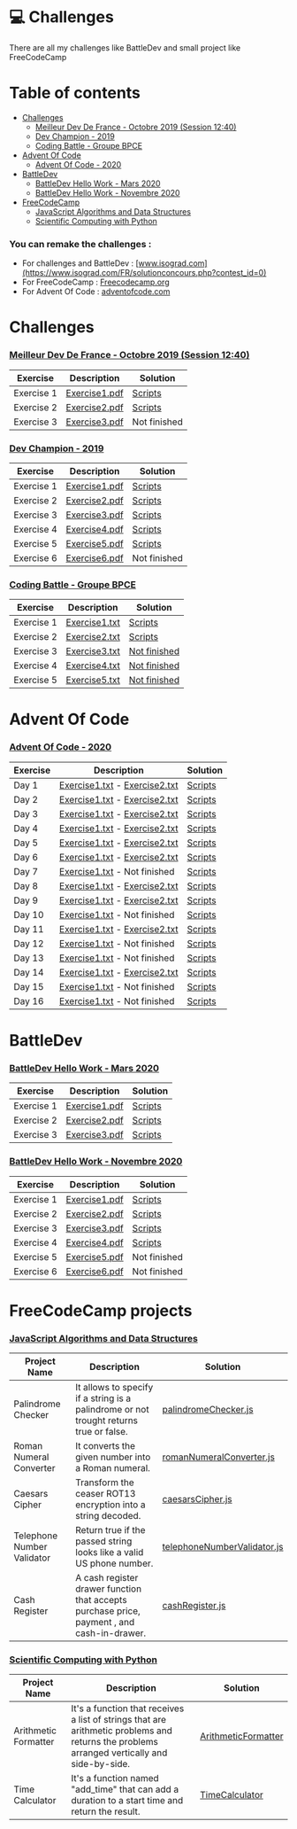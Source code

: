 # 💻 Challenges 

There are all my challenges like BattleDev and small project like FreeCodeCamp

# Table of contents

- [Challenges](#Challenges)
    - [Meilleur Dev De France - Octobre 2019 (Session 12:40)](#MeilleurDevDeFranceOctobre2019Session1240)
    - [Dev Champion - 2019](#DevChampion2019)
    - [Coding Battle - Groupe BPCE](#CodingBattle-GroupeBPCE)
- [Advent Of Code](#AdventOfCode)
    - [Advent Of Code - 2020](#AdventOfCode2020)
- [BattleDev](#BattleDev)
    - [BattleDev Hello Work - Mars 2020](#BattleDevHelloWork-Mars2020)
    - [BattleDev Hello Work - Novembre 2020](#BattleDevHelloWork-Novembre2020)
- [FreeCodeCamp](#FreeCodeCamp)
    - [JavaScript Algorithms and Data Structures](#JavaScriptAlgorithmsandDataStructures)
    - [Scientific Computing with Python](#ScientificComputingwithPython)

### You can remake the challenges : 
- For challenges and BattleDev : [www.isograd.com](https://www.isograd.com/FR/solutionconcours.php?contest_id=0)
- For FreeCodeCamp : [Freecodecamp.org](https://www.freecodecamp.org/)
- For Advent Of Code : [adventofcode.com](https://adventofcode.com/)

    

# Challenges <a name="Challenges"></a>

### [Meilleur Dev De France - Octobre 2019 (Session 12:40)](https://github.com/ronanren/Challenges/tree/master/MeilleurDevDeFranceOctobre2019Session1240) <a name="MeilleurDevDeFranceOctobre2019Session1240"></a>

| Exercise | Description | Solution |
| ------ | ------ | ------ |
| Exercise 1  |  [Exercise1.pdf](https://github.com/ronanren/Challenges/blob/master/MeilleurDevDeFranceOctobre2019Session1240/1-Paintball/Exercise1.pdf) | [Scripts](https://github.com/ronanren/Challenges/tree/master/MeilleurDevDeFranceOctobre2019Session1240/1-Paintball) |
| Exercise 2  |  [Exercise2.pdf](https://github.com/ronanren/Challenges/blob/master/MeilleurDevDeFranceOctobre2019Session1240/2-PokemonCardGame/Exercise2.pdf) | [Scripts](https://github.com/ronanren/Challenges/tree/master/MeilleurDevDeFranceOctobre2019Session1240/2-PokemonCardGame) |
| Exercise 3  |  [Exercise3.pdf](https://github.com/ronanren/Challenges/blob/master/MeilleurDevDeFranceOctobre2019Session1240/3-Cocktail/Exercise3.pdf) | Not finished |

### [Dev Champion - 2019](https://github.com/ronanren/Challenges/tree/master/DevChampion2019) <a name="DevChampion2019"></a>

| Exercise | Description | Solution |
| ------ | ------ | ------ |
| Exercise 1  |  [Exercise1.pdf](https://github.com/ronanren/Challenges/blob/master/DevChampion2019/1-Slide/Exercise1.pdf) | [Scripts](https://github.com/ronanren/Challenges/tree/master/DevChampion2019/1-Slide) |
| Exercise 2  |  [Exercise2.pdf](https://github.com/ronanren/Challenges/blob/master/DevChampion2019/2-SeaRescue/Exercise2.pdf) | [Scripts](https://github.com/ronanren/Challenges/tree/master/DevChampion2019/2-SeaRescue) |
| Exercise 3  |  [Exercise3.pdf](https://github.com/ronanren/Challenges/blob/master/DevChampion2019/3-Art/Exercise3.pdf) | [Scripts](https://github.com/ronanren/Challenges/tree/master/DevChampion2019/3-Art) |
| Exercise 4  |  [Exercise4.pdf](https://github.com/ronanren/Challenges/blob/master/DevChampion2019/4-BuggyKeys/Exercise4.pdf) | [Scripts](https://github.com/ronanren/Challenges/tree/master/DevChampion2019/4-BuggyKeys) |
| Exercise 5  |  [Exercise5.pdf](https://github.com/ronanren/Challenges/blob/master/DevChampion2019/5-PeakTraffic/Exercise5.pdf) | [Scripts](https://github.com/ronanren/Challenges/tree/master/DevChampion2019/5-PeakTraffic) |
| Exercise 6  |  [Exercise6.pdf](https://github.com/ronanren/Challenges/blob/master/DevChampion2019/6-Intersections/Exercise6.pdf) | Not finished |

### [Coding Battle - Groupe BPCE](https://github.com/ronanren/Challenges/tree/master/CodingBattle-GroupeBPCE) <a name="CodingBattle-GroupeBPCE"></a>

| Exercise | Description | Solution |
| ------ | ------ | ------ |
| Exercise 1  |  [Exercise1.txt](https://github.com/ronanren/Challenges/blob/master/CodingBattle-GroupeBPCE/1-IntrusionAtFactory/Exercise1.txt) | [Scripts](https://github.com/ronanren/Challenges/tree/master/CodingBattle-GroupeBPCE/1-IntrusionAtFactory) |
| Exercise 2  |  [Exercise2.txt](https://github.com/ronanren/Challenges/blob/master/CodingBattle-GroupeBPCE/2-BreakTheCode/Exercise2.txt) | [Scripts](https://github.com/ronanren/Challenges/tree/master/CodingBattle-GroupeBPCE/2-BreakTheCode) |
| Exercise 3  |  [Exercise3.txt](https://github.com/ronanren/Challenges/blob/master/CodingBattle-GroupeBPCE/3-ShootingWindow/Exercise3.txt) | [Not finished](https://github.com/ronanren/Challenges/tree/master/CodingBattle-GroupeBPCE/3-ShootingWindow) |
| Exercise 4  |  [Exercise4.txt](https://github.com/ronanren/Challenges/blob/master/CodingBattle-GroupeBPCE/4-SecretKey/Exercise4.txt) | [Not finished](https://github.com/ronanren/Challenges/tree/master/CodingBattle-GroupeBPCE/4-SecretKey) |
| Exercise 5  |  [Exercise5.txt](https://github.com/ronanren/Challenges/blob/master/CodingBattle-GroupeBPCE/5-FindTheBoss/Exercise5.txt) | [Not finished](https://github.com/ronanren/Challenges/tree/master/CodingBattle-GroupeBPCE/5-FindTheBoss) |


# Advent Of Code <a name="AdventOfCode"></a>

### [Advent Of Code - 2020](https://github.com/ronanren/Challenges/tree/master/AdventOfCode2020) <a name="AdventOfCode2020"></a>

| Exercise | Description | Solution |
| ------ | ------ | ------ |
| Day 1  |  [Exercise1.txt](https://github.com/ronanren/Challenges/blob/master/AdventOfCode2020/1-ReportRepair/Exercise1.txt) - [Exercise2.txt](https://github.com/ronanren/Challenges/blob/master/AdventOfCode2020/1-ReportRepair/Exercise2.txt) | [Scripts](https://github.com/ronanren/Challenges/tree/master/AdventOfCode2020/1-ReportRepair) |
| Day 2  |  [Exercise1.txt](https://github.com/ronanren/Challenges/blob/master/AdventOfCode2020/2-PasswordPhilosophy/Exercise1.txt) - [Exercise2.txt](https://github.com/ronanren/Challenges/blob/master/AdventOfCode2020/2-PasswordPhilosophy/Exercise2.txt) | [Scripts](https://github.com/ronanren/Challenges/tree/master/AdventOfCode2020/2-PasswordPhilosophy) |
| Day 3  |  [Exercise1.txt](https://github.com/ronanren/Challenges/blob/master/AdventOfCode2020/3-TobogganTrajectory/Exercise1.txt) - [Exercise2.txt](https://github.com/ronanren/Challenges/blob/master/AdventOfCode2020/3-TobogganTrajectory/Exercise2.txt) | [Scripts](https://github.com/ronanren/Challenges/tree/master/AdventOfCode2020/3-TobogganTrajectory) |
| Day 4  |  [Exercise1.txt](https://github.com/ronanren/Challenges/blob/master/AdventOfCode2020/4-PassportProcessing/Exercise1.txt) - [Exercise2.txt](https://github.com/ronanren/Challenges/blob/master/AdventOfCode2020/4-PassportProcessing/Exercise2.txt) | [Scripts](https://github.com/ronanren/Challenges/tree/master/AdventOfCode2020/4-PassportProcessing) |
| Day 5  |  [Exercise1.txt](https://github.com/ronanren/Challenges/blob/master/AdventOfCode2020/5-BinaryBoarding/Exercise1.txt) - [Exercise2.txt](https://github.com/ronanren/Challenges/blob/master/AdventOfCode2020/5-BinaryBoarding/Exercise2.txt) | [Scripts](https://github.com/ronanren/Challenges/tree/master/AdventOfCode2020/5-BinaryBoarding) |
| Day 6  |  [Exercise1.txt](https://github.com/ronanren/Challenges/blob/master/AdventOfCode2020/6-CustomCustoms/Exercise1.txt) - [Exercise2.txt](https://github.com/ronanren/Challenges/blob/master/AdventOfCode2020/6-CustomCustoms/Exercise2.txt) | [Scripts](https://github.com/ronanren/Challenges/tree/master/AdventOfCode2020/6-CustomCustoms) |
| Day 7  |  [Exercise1.txt](https://github.com/ronanren/Challenges/blob/master/AdventOfCode2020/7-HandyHaversacks/Exercise1.txt) - Not finished | [Scripts](https://github.com/ronanren/Challenges/tree/master/AdventOfCode2020/7-HandyHaversacks) |
| Day 8  |  [Exercise1.txt](https://github.com/ronanren/Challenges/blob/master/AdventOfCode2020/8-HandheldHalting/Exercise1.txt) - [Exercise2.txt](https://github.com/ronanren/Challenges/blob/master/AdventOfCode2020/8-HandheldHalting/Exercise2.txt) | [Scripts](https://github.com/ronanren/Challenges/tree/master/AdventOfCode2020/8-HandheldHalting) |
| Day 9  |  [Exercise1.txt](https://github.com/ronanren/Challenges/blob/master/AdventOfCode2020/9-EncodingError/Exercise1.txt) - [Exercise2.txt](https://github.com/ronanren/Challenges/blob/master/AdventOfCode2020/9-EncodingError/Exercise2.txt) | [Scripts](https://github.com/ronanren/Challenges/tree/master/AdventOfCode2020/9-EncodingError) |
| Day 10  |  [Exercise1.txt](https://github.com/ronanren/Challenges/blob/master/AdventOfCode2020/10-AdapterArray/Exercise1.txt) - Not finished | [Scripts](https://github.com/ronanren/Challenges/tree/master/AdventOfCode2020/10-AdapterArray) |
| Day 11  |  [Exercise1.txt](https://github.com/ronanren/Challenges/blob/master/AdventOfCode2020/11-SeatingSystem/Exercise1.txt) - [Exercise2.txt](https://github.com/ronanren/Challenges/blob/master/AdventOfCode2020/11-SeatingSystem/Exercise2.txt) | [Scripts](https://github.com/ronanren/Challenges/tree/master/AdventOfCode2020/11-SeatingSystem) |
| Day 12  |  [Exercise1.txt](https://github.com/ronanren/Challenges/blob/master/AdventOfCode2020/12-RainRisk/Exercise1.txt) - Not finished | [Scripts](https://github.com/ronanren/Challenges/tree/master/AdventOfCode2020/12-RainRisk) |
| Day 13  |  [Exercise1.txt](https://github.com/ronanren/Challenges/blob/master/AdventOfCode2020/13-ShuttleSearch/Exercise1.txt) - Not finished | [Scripts](https://github.com/ronanren/Challenges/tree/master/AdventOfCode2020/13-ShuttleSearch) |
| Day 14  |  [Exercise1.txt](https://github.com/ronanren/Challenges/blob/master/AdventOfCode2020/14-DockingData/Exercise1.txt) - [Exercise2.txt](https://github.com/ronanren/Challenges/blob/master/AdventOfCode2020/14-DockingData/Exercise2.txt) | [Scripts](https://github.com/ronanren/Challenges/tree/master/AdventOfCode2020/14-DockingData) |
| Day 15  |  [Exercise1.txt](https://github.com/ronanren/Challenges/blob/master/AdventOfCode2020/15-RambunctiousRecitation/Exercise1.txt) - Not finished | [Scripts](https://github.com/ronanren/Challenges/tree/master/AdventOfCode2020/15-RambunctiousRecitation) |
| Day 16  |  [Exercise1.txt](https://github.com/ronanren/Challenges/blob/master/AdventOfCode2020/16-TicketTranslation/Exercise1.txt) - Not finished | [Scripts](https://github.com/ronanren/Challenges/tree/master/AdventOfCode2020/16-TicketTranslation) |



# BattleDev <a name="BattleDev"></a>

### [BattleDev Hello Work - Mars 2020](https://github.com/ronanren/Challenges/tree/master/BattleDevHelloWork-Mars2020) <a name="BattleDevHelloWork-Mars2020"></a>

| Exercise | Description | Solution |
| ------ | ------ | ------ |
| Exercise 1  |  [Exercise1.pdf](https://github.com/ronanren/Challenges/blob/master/BattleDevHelloWork-Mars2020/1-Yoghurt/Exercise1.pdf) | [Scripts](https://github.com/ronanren/Challenges/tree/master/BattleDevHelloWork-Mars2020/1-Yoghurt) |
| Exercise 2  |  [Exercise2.pdf](https://github.com/ronanren/Challenges/blob/master/BattleDevHelloWork-Mars2020/2-Cards/Exercise2.pdf) | [Scripts](https://github.com/ronanren/Challenges/tree/master/BattleDevHelloWork-Mars2020/2-Cards) |
| Exercise 3  |  [Exercise3.pdf](https://github.com/ronanren/Challenges/blob/master/BattleDevHelloWork-Mars2020/3-25HoursOn25/Exercise3.pdf) | [Scripts](https://github.com/ronanren/Challenges/tree/master/BattleDevHelloWork-Mars2020/3-25HoursOn25) |


### [BattleDev Hello Work - Novembre 2020](https://github.com/ronanren/Challenges/tree/master/BattleDevHelloWork-Novembre2020) <a name="BattleDevHelloWork-Novembre2020"></a>

| Exercise | Description | Solution |
| ------ | ------ | ------ |
| Exercise 1  |  [Exercise1.pdf](https://github.com/ronanren/Challenges/blob/master/BattleDevHelloWork-Novembre2020/1-BattleDevNov2020/Exercise1.pdf) | [Scripts](https://github.com/ronanren/Challenges/tree/master/BattleDevHelloWork-Novembre2020/1-BattleDevNov2020) |
| Exercise 2  |  [Exercise2.pdf](https://github.com/ronanren/Challenges/blob/master/BattleDevHelloWork-Novembre2020/2-BattleDevNov2020/Exercise2.pdf) | [Scripts](https://github.com/ronanren/Challenges/tree/master/BattleDevHelloWork-Novembre2020/2-BattleDevNov2020) |
| Exercise 3  |  [Exercise3.pdf](https://github.com/ronanren/Challenges/blob/master/BattleDevHelloWork-Novembre2020/3-BattleDevNov2020/Exercise3.pdf) | [Scripts](https://github.com/ronanren/Challenges/tree/master/BattleDevHelloWork-Novembre2020/3-BattleDevNov2020) |
| Exercise 4  |  [Exercise4.pdf](https://github.com/ronanren/Challenges/blob/master/BattleDevHelloWork-Novembre2020/4-BattleDevNov2020/Exercise4.pdf) | [Scripts](https://github.com/ronanren/Challenges/tree/master/BattleDevHelloWork-Novembre2020/4-BattleDevNov2020) |
| Exercise 5  |  [Exercise5.pdf](https://github.com/ronanren/Challenges/blob/master/BattleDevHelloWork-Novembre2020/5-BattleDevNov2020/Exercise5.pdf) | Not finished |
| Exercise 6  |  [Exercise6.pdf](https://github.com/ronanren/Challenges/blob/master/BattleDevHelloWork-Novembre2020/6-BattleDevNov2020/Exercise6.pdf) | Not finished |

# FreeCodeCamp projects <a name="FreeCodeCamp"></a>

### [JavaScript Algorithms and Data Structures](https://github.com/ronanren/Challenges/tree/master/JavaScript-Algorithms-and-Data-Structures) <a name="JavaScriptAlgorithmsandDataStructures"></a>

| Project Name | Description | Solution |
| ------ | ------ | ------ |
| Palindrome Checker | It allows to specify if a string is a palindrome or not trought returns true or false. | [palindromeChecker.js](https://github.com/ronanren/Challenges/blob/master/JavaScript-Algorithms-and-Data-Structures/palindromeChecker.js) |
| Roman Numeral Converter | It converts the given number into a Roman numeral. | [romanNumeralConverter.js](https://github.com/ronanren/Challenges/blob/master/JavaScript-Algorithms-and-Data-Structures/romanNumeralConverter.js) |
| Caesars Cipher | Transform the ceaser ROT13 encryption into a string decoded. | [caesarsCipher.js](https://github.com/ronanren/Challenges/blob/master/JavaScript-Algorithms-and-Data-Structures/caesarsCipher.js) |
| Telephone Number Validator | Return true if the passed string looks like a valid US phone number. | [telephoneNumberValidator.js](https://github.com/ronanren/Challenges/blob/master/JavaScript-Algorithms-and-Data-Structures/telephoneNumberValidator.js) |
| Cash Register | A cash register drawer function that accepts purchase price, payment , and cash-in-drawer. | [cashRegister.js](https://github.com/ronanren/Challenges/blob/master/JavaScript-Algorithms-and-Data-Structures/cashRegister.js) |

### [Scientific Computing with Python](https://github.com/ronanren/Challenges/tree/master/Scientific-Computing-with-Python) <a name="ScientificComputingwithPython"></a>

| Project Name | Description | Solution |
| ------ | ------ | ------ |
| Arithmetic Formatter | It's a function that receives a list of strings that are arithmetic problems and returns the problems arranged vertically and side-by-side.| [ArithmeticFormatter](https://github.com/ronanren/Challenges/blob/master/Scientific-Computing-with-Python/ArithmeticFormatter)
| Time Calculator | It's a function named "add_time" that can add a duration to a start time and return the result.| [TimeCalculator](https://github.com/ronanren/Challenges/blob/master/Scientific-Computing-with-Python/TimeCalculator)